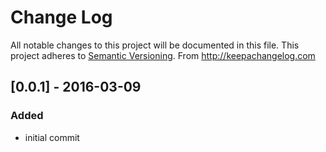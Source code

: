 # Change Log
All notable changes to this project will be documented in this file.
This project adheres to [Semantic Versioning](http://semver.org/).
From http://keepachangelog.com

## [0.0.1] - 2016-03-09
### Added
- initial commit
